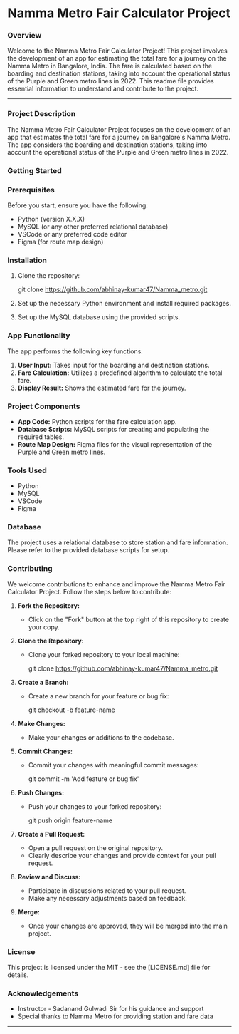 # Namma Metro Fair Calculator Project

### Overview

Welcome to the Namma Metro Fair Calculator Project! This project involves the development of an app for estimating the total fare for a journey on the Namma Metro in Bangalore, India. The fare is calculated based on the boarding and destination stations, taking into account the operational status of the Purple and Green metro lines in 2022. This readme file provides essential information to understand and contribute to the project.

---

### Project Description

The Namma Metro Fair Calculator Project focuses on the development of an app that estimates the total fare for a journey on Bangalore's Namma Metro. The app considers the boarding and destination stations, taking into account the operational status of the Purple and Green metro lines in 2022.

### Getting Started

### Prerequisites

Before you start, ensure you have the following:

- Python (version X.X.X)
- MySQL (or any other preferred relational database)
- VSCode or any preferred code editor
- Figma (for route map design)

### Installation

1. Clone the repository:
    
    
    git clone https://github.com/abhinay-kumar47/Namma_metro.git
    
    
2. Set up the necessary Python environment and install required packages.
3. Set up the MySQL database using the provided scripts.

### App Functionality

The app performs the following key functions:

1. **User Input:** Takes input for the boarding and destination stations.
2. **Fare Calculation:** Utilizes a predefined algorithm to calculate the total fare.
3. **Display Result:** Shows the estimated fare for the journey.

### Project Components

- **App Code:** Python scripts for the fare calculation app.
- **Database Scripts:** MySQL scripts for creating and populating the required tables.
- **Route Map Design:** Figma files for the visual representation of the Purple and Green metro lines.

### Tools Used

- Python
- MySQL
- VSCode
- Figma

### Database

The project uses a relational database to store station and fare information. Please refer to the provided database scripts for setup.

### **Contributing**

We welcome contributions to enhance and improve the Namma Metro Fair Calculator Project. Follow the steps below to contribute:

1. **Fork the Repository:**
    - Click on the "Fork" button at the top right of this repository to create your copy.
2. **Clone the Repository:**
    - Clone your forked repository to your local machine:
        
        
        git clone https://github.com/abhinay-kumar47/Namma_metro.git
        
        
3. **Create a Branch:**
    - Create a new branch for your feature or bug fix:
        
        
        git checkout -b feature-name
        
        
4. **Make Changes:**
    - Make your changes or additions to the codebase.
5. **Commit Changes:**
    - Commit your changes with meaningful commit messages:
        
        
        git commit -m 'Add feature or bug fix'
        
        
6. **Push Changes:**
    - Push your changes to your forked repository:
        
        
        git push origin feature-name
        
        
7. **Create a Pull Request:**
    - Open a pull request on the original repository.
    - Clearly describe your changes and provide context for your pull request.
8. **Review and Discuss:**
    - Participate in discussions related to your pull request.
    - Make any necessary adjustments based on feedback.
9. **Merge:**
    - Once your changes are approved, they will be merged into the main project.

### License

This project is licensed under the MIT - see the [LICENSE.md] file for details.

### Acknowledgements

- Instructor - Sadanand Gulwadi Sir for his guidance and support
- Special thanks to Namma Metro for providing station and fare data

---

